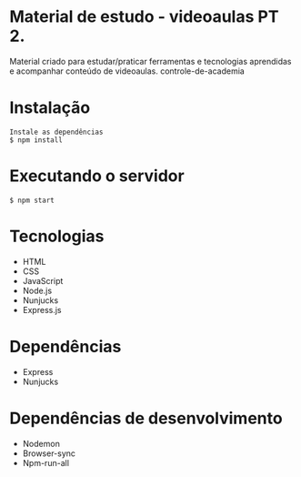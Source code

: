 # Material de estudo - videoaulas PT 2.
Material criado para estudar/praticar ferramentas e tecnologias aprendidas e acompanhar conteúdo de videoaulas.
controle-de-academia

# Instalação
```
Instale as dependências
$ npm install
```

# Executando o servidor
```
$ npm start
```
# Tecnologias
- HTML
- CSS
- JavaScript
- Node.js
- Nunjucks
- Express.js

# Dependências
- Express
- Nunjucks

# Dependências de desenvolvimento
- Nodemon
- Browser-sync
- Npm-run-all
